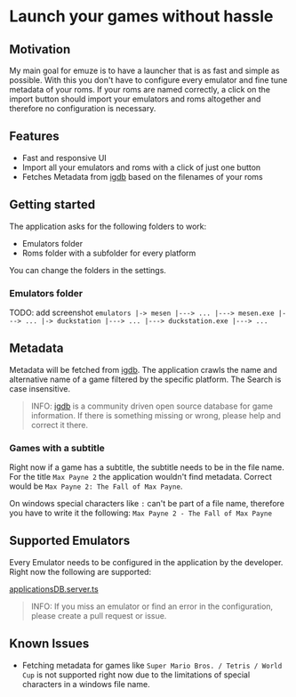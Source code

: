 # Launch your games without hassle

## Motivation

My main goal for emuze is to have a launcher that is as fast and simple as possible. With this you don't have to configure every emulator and fine tune metadata of your roms. If your roms are named correctly, a click on the import button should import your emulators and roms altogether and therefore no configuration is necessary.

## Features

- Fast and responsive UI
- Import all your emulators and roms with a click of just one button
- Fetches Metadata from [igdb](www.igdb.com) based on the filenames of your roms

## Getting started

The application asks for the following folders to work:

- Emulators folder
- Roms folder with a subfolder for every platform

You can change the folders in the settings.

### Emulators folder

TODO: add screenshot
`emulators |-> mesen |---> ... |---> mesen.exe |---> ... |-> duckstation |---> ... |---> duckstation.exe |---> ...`

## Metadata

Metadata will be fetched from [igdb](www.igdb.com). The application crawls the name and alternative name of a game filtered by the specific platform.
The Search is case insensitive.

> INFO: [igdb](www.igdb.com) is a community driven open source database for game information. If there is something missing or wrong, please help and correct it there.

### Games with a subtitle

Right now if a game has a subtitle, the subtitle needs to be in the file name.<br>
For the title `Max Payne 2` the application wouldn't find metadata. Correct would be `Max Payne 2: The Fall of Max Payne`.

On windows special characters like `:` can't be part of a file name, therefore you have to write it the following:
`Max Payne 2 - The Fall of Max Payne`

## Supported Emulators

Every Emulator needs to be configured in the application by the developer.
Right now the following are supported:

[applicationsDB.server.ts](app\server\applicationsDB.server.ts)

> INFO: If you miss an emulator or find an error in the configuration, please create a pull request or issue.

## Known Issues

- Fetching metadata for games like `Super Mario Bros. / Tetris / World Cup` is not supported right now due to the limitations of special characters in a windows file name.
